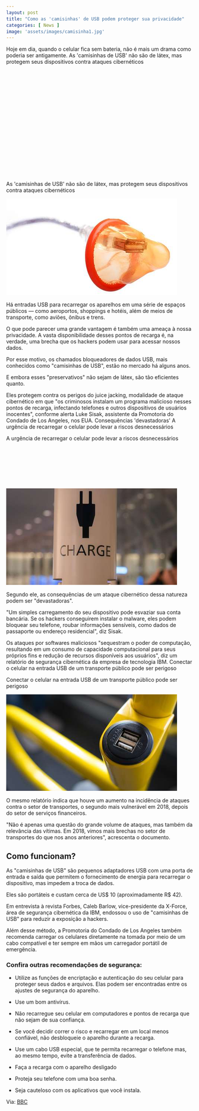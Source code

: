 ```yaml
---
layout: post
title: "Como as 'camisinhas' de USB podem proteger sua privacidade"
categories: [ News ]
image: 'assets/images/camisinha1.jpg'
---
```


Hoje em dia, quando o celular fica sem bateria, não é mais um drama como poderia ser antigamente.
As 'camisinhas de USB' não são de látex, mas protegem seus dispositivos contra ataques cibernéticos

<!-- QUADRADO -->
<script async src="//pagead2.googlesyndication.com/pagead/js/adsbygoogle.js"></script>
<ins class="adsbygoogle"
style="display:inline-block;width:336px;height:280px"
data-ad-client="ca-pub-2838251107855362"
data-ad-slot="5351066970"></ins>
<script>
(adsbygoogle = window.adsbygoogle || []).push({});
</script>

As 'camisinhas de USB' não são de látex, mas protegem seus dispositivos contra ataques cibernéticos

![Como as 'camisinhas' de USB podem proteger sua privacidade](/assets/images/camisinha1.jpg)

Há entradas USB para recarregar os aparelhos em uma série de espaços públicos — como aeroportos, shoppings e hotéis, além de meios de transporte, como aviões, ônibus e trens.

O que pode parecer uma grande vantagem é também uma ameaça à nossa privacidade. A vasta disponibilidade desses pontos de recarga é, na verdade, uma brecha que os hackers podem usar para acessar nossos dados.

Por esse motivo, os chamados bloqueadores de dados USB, mais conhecidos como "camisinhas de USB", estão no mercado há alguns anos.

E embora esses "preservativos" não sejam de látex, são tão eficientes quanto.

Eles protegem contra os perigos do juice jacking, modalidade de ataque cibernético em que "os criminosos instalam um programa malicioso nesses pontos de recarga, infectando telefones e outros dispositivos de usuários inocentes", conforme alerta Luke Sisak, assistente da Promotoria do Condado de Los Angeles, nos EUA.
Consequências 'devastadoras'
A urgência de recarregar o celular pode levar a riscos desnecessários

A urgência de recarregar o celular pode levar a riscos desnecessários

<!-- MINI ANÚNCIO -->
<script async src="//pagead2.googlesyndication.com/pagead/js/adsbygoogle.js"></script>
<!-- Games Root -->
<ins class="adsbygoogle"
style="display:inline-block;width:730px;height:95px"
data-ad-client="ca-pub-2838251107855362"
data-ad-slot="5351066970"></ins>
<script>
(adsbygoogle = window.adsbygoogle || []).push({});
</script>

![Como as 'camisinhas' de USB podem proteger sua privacidade](/assets/images/camisinha2.jpg)

Segundo ele, as consequências de um ataque cibernético dessa natureza podem ser "devastadoras".

"Um simples carregamento do seu dispositivo pode esvaziar sua conta bancária. Se os hackers conseguirem instalar o malware, eles podem bloquear seu telefone, roubar informações sensíveis, como dados de passaporte ou endereço residencial", diz Sisak.

Os ataques por softwares maliciosos "sequestram o poder de computação, resultando em um consumo de capacidade computacional para seus próprios fins e redução de recursos disponíveis aos usuários", diz um relatório de segurança cibernética da empresa de tecnologia IBM.
Conectar o celular na entrada USB de um transporte público pode ser perigoso

Conectar o celular na entrada USB de um transporte público pode ser perigoso

![Como as 'camisinhas' de USB podem proteger sua privacidade](/assets/images/camisinha3.jpg)

O mesmo relatório indica que houve um aumento na incidência de ataques contra o setor de transportes, o segundo mais vulnerável em 2018, depois do setor de serviços financeiros.

"Não é apenas uma questão do grande volume de ataques, mas também da relevância das vítimas. Em 2018, vimos mais brechas no setor de transportes do que nos anos anteriores", acrescenta o documento.

<!-- RETANGULO LARGO 2 -->
<script async src="//pagead2.googlesyndication.com/pagead/js/adsbygoogle.js"></script>
<ins class="adsbygoogle"
style="display:block; text-align:center;"
data-ad-layout="in-article"
data-ad-format="fluid"
data-ad-client="ca-pub-2838251107855362"
data-ad-slot="8549252987"></ins>
<script>
(adsbygoogle = window.adsbygoogle || []).push({});
</script>

## Como funcionam?

As "camisinhas de USB" são pequenos adaptadores USB com uma porta de entrada e saída que permitem o fornecimento de energia para recarregar o dispositivo, mas impedem a troca de dados.

Eles são portáteis e custam cerca de US$ 10 (aproximadamente R$ 42).

Em entrevista à revista Forbes, Caleb Barlow, vice-presidente da X-Force, área de segurança cibernética da IBM, endossou o uso de "camisinhas de USB" para reduzir a exposição a hackers.

Além desse método, a Promotoria do Condado de Los Angeles também recomenda carregar os celulares diretamente na tomada por meio de um cabo compatível e ter sempre em mãos um carregador portátil de emergência.

### Confira outras recomendações de segurança:

- Utilize as funções de encriptação e autenticação do seu celular para proteger seus dados e arquivos. Elas podem ser encontradas entre os ajustes de segurança do aparelho.

- Use um bom antivírus.

- Não recarregue seu celular em computadores e pontos de recarga que não sejam de sua confiança.

- Se você decidir correr o risco e recarregar em um local menos confiável, não desbloqueie o aparelho durante a recarga.

- Use um cabo USB especial, que te permita recarregar o telefone mas, ao mesmo tempo, evite a transferência de dados.

- Faça a recarga com o aparelho desligado

- Proteja seu telefone com uma boa senha.

- Seja cauteloso com os aplicativos que você instala.






<!-- RETANGULO LARGO -->
<script async src="https://pagead2.googlesyndication.com/pagead/js/adsbygoogle.js"></script>
<!-- Informat -->
<ins class="adsbygoogle"
style="display:block"
data-ad-client="ca-pub-2838251107855362"
data-ad-slot="2327980059"
data-ad-format="auto"
data-full-width-responsive="true"></ins>
<script>
(adsbygoogle = window.adsbygoogle || []).push({});
</script>

Via: [BBC]()
